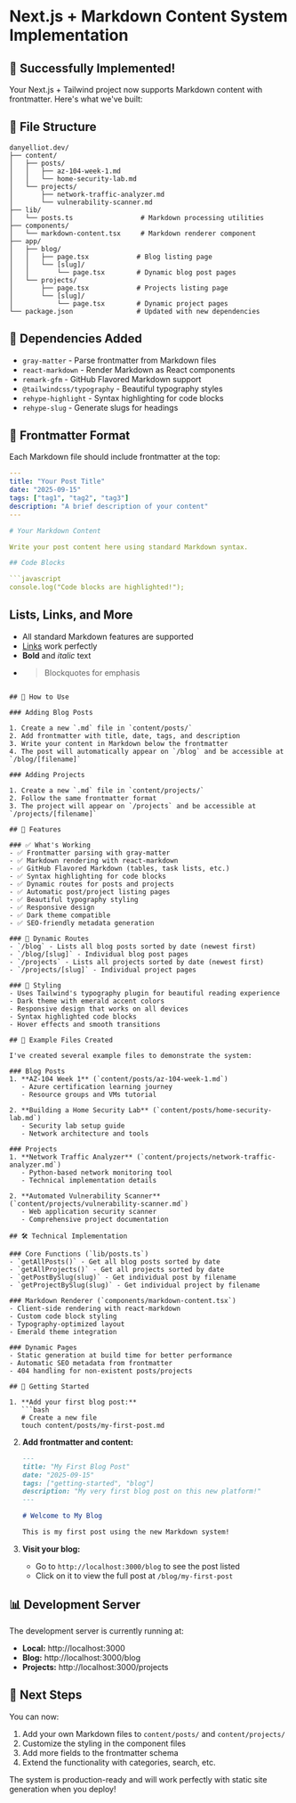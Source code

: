 # Next.js + Markdown Content System Implementation

## 🎉 Successfully Implemented!

Your Next.js + Tailwind project now supports Markdown content with frontmatter. Here's what we've built:

## 📁 File Structure

```
danyelliot.dev/
├── content/
│   ├── posts/
│   │   ├── az-104-week-1.md
│   │   └── home-security-lab.md
│   └── projects/
│       ├── network-traffic-analyzer.md
│       └── vulnerability-scanner.md
├── lib/
│   └── posts.ts                 # Markdown processing utilities
├── components/
│   └── markdown-content.tsx     # Markdown renderer component
├── app/
│   ├── blog/
│   │   ├── page.tsx            # Blog listing page
│   │   └── [slug]/
│   │       └── page.tsx        # Dynamic blog post pages
│   └── projects/
│       ├── page.tsx            # Projects listing page
│       └── [slug]/
│           └── page.tsx        # Dynamic project pages
└── package.json                # Updated with new dependencies
```

## 🔧 Dependencies Added

- `gray-matter` - Parse frontmatter from Markdown files
- `react-markdown` - Render Markdown as React components
- `remark-gfm` - GitHub Flavored Markdown support
- `@tailwindcss/typography` - Beautiful typography styles
- `rehype-highlight` - Syntax highlighting for code blocks
- `rehype-slug` - Generate slugs for headings

## 📝 Frontmatter Format

Each Markdown file should include frontmatter at the top:

```yaml
---
title: "Your Post Title"
date: "2025-09-15"
tags: ["tag1", "tag2", "tag3"]
description: "A brief description of your content"
---

# Your Markdown Content

Write your post content here using standard Markdown syntax.

## Code Blocks

```javascript
console.log("Code blocks are highlighted!");
```

## Lists, Links, and More

- All standard Markdown features are supported
- [Links](https://example.com) work perfectly
- **Bold** and *italic* text
- > Blockquotes for emphasis
```

## 🚀 How to Use

### Adding Blog Posts

1. Create a new `.md` file in `content/posts/`
2. Add frontmatter with title, date, tags, and description
3. Write your content in Markdown below the frontmatter
4. The post will automatically appear on `/blog` and be accessible at `/blog/[filename]`

### Adding Projects

1. Create a new `.md` file in `content/projects/`
2. Follow the same frontmatter format
3. The project will appear on `/projects` and be accessible at `/projects/[filename]`

## 🎨 Features

### ✅ What's Working
- ✅ Frontmatter parsing with gray-matter
- ✅ Markdown rendering with react-markdown
- ✅ GitHub Flavored Markdown (tables, task lists, etc.)
- ✅ Syntax highlighting for code blocks
- ✅ Dynamic routes for posts and projects
- ✅ Automatic post/project listing pages
- ✅ Beautiful typography styling
- ✅ Responsive design
- ✅ Dark theme compatible
- ✅ SEO-friendly metadata generation

### 🎯 Dynamic Routes
- `/blog` - Lists all blog posts sorted by date (newest first)
- `/blog/[slug]` - Individual blog post pages
- `/projects` - Lists all projects sorted by date (newest first)
- `/projects/[slug]` - Individual project pages

### 🎨 Styling
- Uses Tailwind's typography plugin for beautiful reading experience
- Dark theme with emerald accent colors
- Responsive design that works on all devices
- Syntax highlighted code blocks
- Hover effects and smooth transitions

## 📄 Example Files Created

I've created several example files to demonstrate the system:

### Blog Posts
1. **AZ-104 Week 1** (`content/posts/az-104-week-1.md`)
   - Azure certification learning journey
   - Resource groups and VMs tutorial

2. **Building a Home Security Lab** (`content/posts/home-security-lab.md`)
   - Security lab setup guide
   - Network architecture and tools

### Projects
1. **Network Traffic Analyzer** (`content/projects/network-traffic-analyzer.md`)
   - Python-based network monitoring tool
   - Technical implementation details

2. **Automated Vulnerability Scanner** (`content/projects/vulnerability-scanner.md`)
   - Web application security scanner
   - Comprehensive project documentation

## 🛠️ Technical Implementation

### Core Functions (`lib/posts.ts`)
- `getAllPosts()` - Get all blog posts sorted by date
- `getAllProjects()` - Get all projects sorted by date
- `getPostBySlug(slug)` - Get individual post by filename
- `getProjectBySlug(slug)` - Get individual project by filename

### Markdown Renderer (`components/markdown-content.tsx`)
- Client-side rendering with react-markdown
- Custom code block styling
- Typography-optimized layout
- Emerald theme integration

### Dynamic Pages
- Static generation at build time for better performance
- Automatic SEO metadata from frontmatter
- 404 handling for non-existent posts/projects

## 🚀 Getting Started

1. **Add your first blog post:**
   ```bash
   # Create a new file
   touch content/posts/my-first-post.md
   ```

2. **Add frontmatter and content:**
   ```markdown
   ---
   title: "My First Blog Post"
   date: "2025-09-15"
   tags: ["getting-started", "blog"]
   description: "My very first blog post on this new platform!"
   ---

   # Welcome to My Blog

   This is my first post using the new Markdown system!
   ```

3. **Visit your blog:**
   - Go to `http://localhost:3000/blog` to see the post listed
   - Click on it to view the full post at `/blog/my-first-post`

## 📊 Development Server

The development server is currently running at:
- **Local:** http://localhost:3000
- **Blog:** http://localhost:3000/blog
- **Projects:** http://localhost:3000/projects

## 🎯 Next Steps

You can now:
1. Add your own Markdown files to `content/posts/` and `content/projects/`
2. Customize the styling in the component files
3. Add more fields to the frontmatter schema
4. Extend the functionality with categories, search, etc.

The system is production-ready and will work perfectly with static site generation when you deploy!
